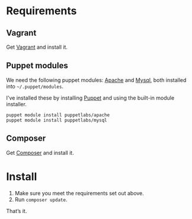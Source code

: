 # Requirements

## Vagrant

Get [Vagrant](http://www.vagrantup.com/) and install it.

## Puppet modules

We need the following puppet modules: [Apache](https://forge.puppetlabs.com/puppetlabs/apache) and [Mysql](https://forge.puppetlabs.com/puppetlabs/mysql), both installed into `~/.puppet/modules`.

I've installed these by installing [Puppet](https://puppetlabs.com/) and using the built-in module installer.

    puppet module install puppetlabs/apache  
    puppet module install puppetlabs/mysql

## Composer

Get [Composer](http://getcomposer.org/) and install it.

# Install

1. Make sure you meet the requirements set out above.
2. Run `composer update`.

That’s it.
